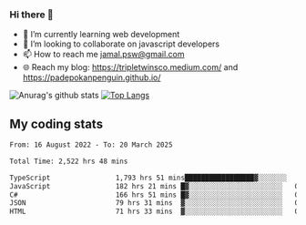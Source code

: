 ### Hi there 👋

<!--
**padepokanpenguin/padepokanpenguin** is a ✨ _special_ ✨ repository because its `README.md` (this file) appears on your GitHub profile.
-->

- 🌱 I’m currently learning  web development
- 👯 I’m looking to collaborate on javascript developers
- 📫 How to reach me jamal.psw@gmail.com
- 🌐 Reach my blog:
   https://tripletwinsco.medium.com/ and
   https://padepokanpenguin.github.io/

![Anurag's github stats](https://github-readme-stats.vercel.app/api?username=padepokanpenguin&count_private=true&disable_animations=false&show_icons=true&theme=default)
[![Top Langs](https://github-readme-stats.vercel.app/api/top-langs/?username=padepokanpenguin&theme=default&layout=compact)](https://github.com/padepokanpenguin)

## My coding stats

<!--START_SECTION:waka-->

```txt
From: 16 August 2022 - To: 20 March 2025

Total Time: 2,522 hrs 48 mins

TypeScript                1,793 hrs 51 mins█████████████████▓░░░░░░░   71.11 %
JavaScript                182 hrs 21 mins █▓░░░░░░░░░░░░░░░░░░░░░░░   07.23 %
C#                        166 hrs 51 mins █▓░░░░░░░░░░░░░░░░░░░░░░░   06.61 %
JSON                      79 hrs 31 mins  ▓░░░░░░░░░░░░░░░░░░░░░░░░   03.15 %
HTML                      71 hrs 33 mins  ▓░░░░░░░░░░░░░░░░░░░░░░░░   02.84 %
```

<!--END_SECTION:waka-->


